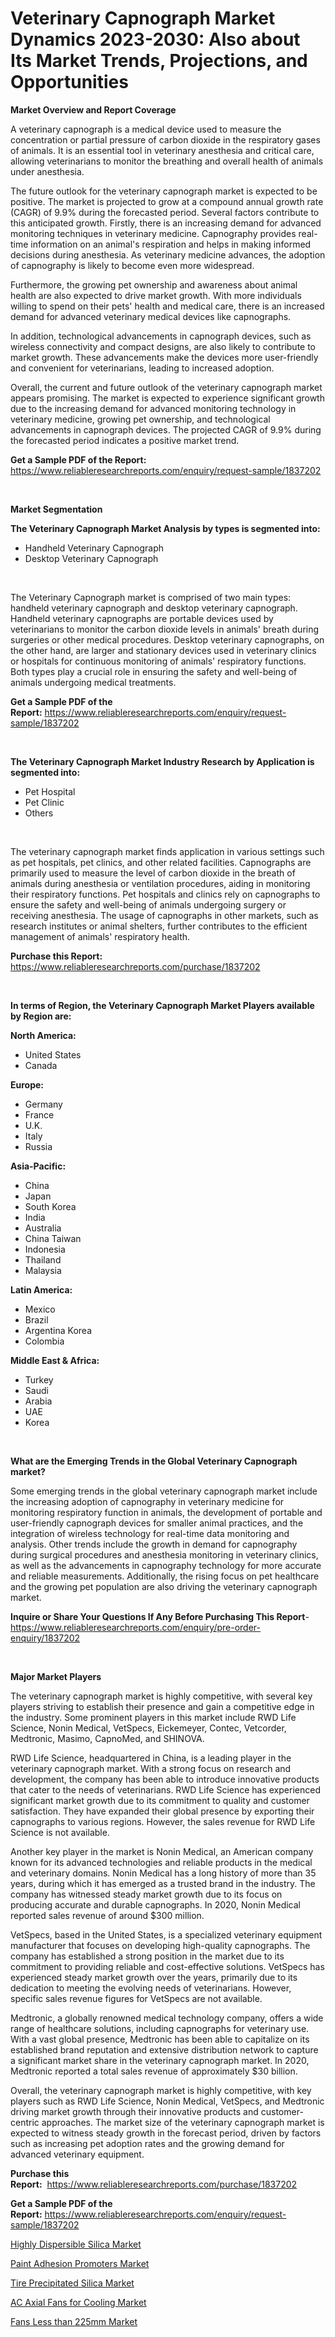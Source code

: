 <p><h1>Veterinary Capnograph Market Dynamics 2023-2030: Also about Its Market Trends, Projections, and Opportunities</h1></p><p><strong>Market Overview and Report Coverage</strong></p>
<p><p>A veterinary capnograph is a medical device used to measure the concentration or partial pressure of carbon dioxide in the respiratory gases of animals. It is an essential tool in veterinary anesthesia and critical care, allowing veterinarians to monitor the breathing and overall health of animals under anesthesia.</p><p>The future outlook for the veterinary capnograph market is expected to be positive. The market is projected to grow at a compound annual growth rate (CAGR) of 9.9% during the forecasted period. Several factors contribute to this anticipated growth. Firstly, there is an increasing demand for advanced monitoring techniques in veterinary medicine. Capnography provides real-time information on an animal's respiration and helps in making informed decisions during anesthesia. As veterinary medicine advances, the adoption of capnography is likely to become even more widespread.</p><p>Furthermore, the growing pet ownership and awareness about animal health are also expected to drive market growth. With more individuals willing to spend on their pets' health and medical care, there is an increased demand for advanced veterinary medical devices like capnographs.</p><p>In addition, technological advancements in capnograph devices, such as wireless connectivity and compact designs, are also likely to contribute to market growth. These advancements make the devices more user-friendly and convenient for veterinarians, leading to increased adoption.</p><p>Overall, the current and future outlook of the veterinary capnograph market appears promising. The market is expected to experience significant growth due to the increasing demand for advanced monitoring technology in veterinary medicine, growing pet ownership, and technological advancements in capnograph devices. The projected CAGR of 9.9% during the forecasted period indicates a positive market trend.</p></p>
<p><strong>Get a Sample PDF of the Report:</strong> <a href="https://www.reliableresearchreports.com/enquiry/request-sample/1837202">https://www.reliableresearchreports.com/enquiry/request-sample/1837202</a></p>
<p>&nbsp;</p>
<p><strong>Market Segmentation</strong></p>
<p><strong>The Veterinary Capnograph Market Analysis by types is segmented into:</strong></p>
<p><ul><li>Handheld Veterinary Capnograph</li><li>Desktop Veterinary Capnograph</li></ul></p>
<p>&nbsp;</p>
<p><p>The Veterinary Capnograph market is comprised of two main types: handheld veterinary capnograph and desktop veterinary capnograph. Handheld veterinary capnographs are portable devices used by veterinarians to monitor the carbon dioxide levels in animals' breath during surgeries or other medical procedures. Desktop veterinary capnographs, on the other hand, are larger and stationary devices used in veterinary clinics or hospitals for continuous monitoring of animals' respiratory functions. Both types play a crucial role in ensuring the safety and well-being of animals undergoing medical treatments.</p></p>
<p><strong>Get a Sample PDF of the Report:</strong>&nbsp;<a href="https://www.reliableresearchreports.com/enquiry/request-sample/1837202">https://www.reliableresearchreports.com/enquiry/request-sample/1837202</a></p>
<p>&nbsp;</p>
<p><strong>The Veterinary Capnograph Market Industry Research by Application is segmented into:</strong></p>
<p><ul><li>Pet Hospital</li><li>Pet Clinic</li><li>Others</li></ul></p>
<p>&nbsp;</p>
<p><p>The veterinary capnograph market finds application in various settings such as pet hospitals, pet clinics, and other related facilities. Capnographs are primarily used to measure the level of carbon dioxide in the breath of animals during anesthesia or ventilation procedures, aiding in monitoring their respiratory functions. Pet hospitals and clinics rely on capnographs to ensure the safety and well-being of animals undergoing surgery or receiving anesthesia. The usage of capnographs in other markets, such as research institutes or animal shelters, further contributes to the efficient management of animals' respiratory health.</p></p>
<p><strong>Purchase this Report:</strong>&nbsp; <a href="https://www.reliableresearchreports.com/purchase/1837202">https://www.reliableresearchreports.com/purchase/1837202</a></p>
<p>&nbsp;</p>
<p><strong>In terms of Region, the Veterinary Capnograph Market Players available by Region are:</strong></p>
<p>
    <p> <strong> North America: </strong>
        <ul>
            <li>United States</li>
            <li>Canada</li>
        </ul>
        </p> 
    <p> <strong> Europe: </strong>
        <ul>
            <li>Germany</li>
            <li>France</li>
            <li>U.K.</li>
            <li>Italy</li>
            <li>Russia</li>
        </ul>
        </p> 
    <p> <strong> Asia-Pacific: </strong>
        <ul>
            <li>China</li>
            <li>Japan</li>
            <li>South Korea</li>
            <li>India</li>
            <li>Australia</li>
            <li>China Taiwan</li>
            <li>Indonesia</li>
            <li>Thailand</li>
            <li>Malaysia</li>
        </ul>
        </p> 
    <p> <strong> Latin America: </strong>
        <ul>
            <li>Mexico</li>
            <li>Brazil</li>
            <li>Argentina Korea</li>
            <li>Colombia</li>
        </ul>
        </p> 
    <p> <strong> Middle East & Africa: </strong>
        <ul>
            <li>Turkey</li>
            <li>Saudi</li>
            <li>Arabia</li>
            <li>UAE</li>
            <li>Korea</li>
        </ul>
    </p>
    </p>
<p>&nbsp;</p>
<p><strong>What are the Emerging Trends in the Global Veterinary Capnograph market?</strong></p>
<p><p>Some emerging trends in the global veterinary capnograph market include the increasing adoption of capnography in veterinary medicine for monitoring respiratory function in animals, the development of portable and user-friendly capnograph devices for smaller animal practices, and the integration of wireless technology for real-time data monitoring and analysis. Other trends include the growth in demand for capnography during surgical procedures and anesthesia monitoring in veterinary clinics, as well as the advancements in capnography technology for more accurate and reliable measurements. Additionally, the rising focus on pet healthcare and the growing pet population are also driving the veterinary capnograph market.</p></p>
<p><strong>Inquire or Share Your Questions If Any Before Purchasing This Report</strong>- <a href="https://www.reliableresearchreports.com/enquiry/pre-order-enquiry/1837202">https://www.reliableresearchreports.com/enquiry/pre-order-enquiry/1837202</a></p>
<p>&nbsp;</p>
<p><strong>Major Market Players</strong></p>
<p><p>The veterinary capnograph market is highly competitive, with several key players striving to establish their presence and gain a competitive edge in the industry. Some prominent players in this market include RWD Life Science, Nonin Medical, VetSpecs, Eickemeyer, Contec, Vetcorder, Medtronic, Masimo, CapnoMed, and SHINOVA.</p><p>RWD Life Science, headquartered in China, is a leading player in the veterinary capnograph market. With a strong focus on research and development, the company has been able to introduce innovative products that cater to the needs of veterinarians. RWD Life Science has experienced significant market growth due to its commitment to quality and customer satisfaction. They have expanded their global presence by exporting their capnographs to various regions. However, the sales revenue for RWD Life Science is not available.</p><p>Another key player in the market is Nonin Medical, an American company known for its advanced technologies and reliable products in the medical and veterinary domains. Nonin Medical has a long history of more than 35 years, during which it has emerged as a trusted brand in the industry. The company has witnessed steady market growth due to its focus on producing accurate and durable capnographs. In 2020, Nonin Medical reported sales revenue of around $300 million.</p><p>VetSpecs, based in the United States, is a specialized veterinary equipment manufacturer that focuses on developing high-quality capnographs. The company has established a strong position in the market due to its commitment to providing reliable and cost-effective solutions. VetSpecs has experienced steady market growth over the years, primarily due to its dedication to meeting the evolving needs of veterinarians. However, specific sales revenue figures for VetSpecs are not available.</p><p>Medtronic, a globally renowned medical technology company, offers a wide range of healthcare solutions, including capnographs for veterinary use. With a vast global presence, Medtronic has been able to capitalize on its established brand reputation and extensive distribution network to capture a significant market share in the veterinary capnograph market. In 2020, Medtronic reported a total sales revenue of approximately $30 billion.</p><p>Overall, the veterinary capnograph market is highly competitive, with key players such as RWD Life Science, Nonin Medical, VetSpecs, and Medtronic driving market growth through their innovative products and customer-centric approaches. The market size of the veterinary capnograph market is expected to witness steady growth in the forecast period, driven by factors such as increasing pet adoption rates and the growing demand for advanced veterinary equipment.</p></p>
<p><strong>Purchase this Report:</strong>&nbsp;&nbsp;<a href="https://www.reliableresearchreports.com/purchase/1837202">https://www.reliableresearchreports.com/purchase/1837202</a></p>
<p></p>
<p><strong>Get a Sample PDF of the Report:</strong>&nbsp;<a href="https://www.reliableresearchreports.com/enquiry/request-sample/1837202">https://www.reliableresearchreports.com/enquiry/request-sample/1837202</a></p>
<p><p><a href="https://www.linkedin.com/pulse/highly-dispersible-silica-market-research-report-unlocks-analysis/">Highly Dispersible Silica Market</a></p><p><a href="https://www.linkedin.com/pulse/paint-adhesion-promoters-market-insights-players-forecast/">Paint Adhesion Promoters Market</a></p><p><a href="https://www.linkedin.com/pulse/tire-precipitated-silica-market-insights-players/">Tire Precipitated Silica Market</a></p><p><a href="https://medium.com/@emiliomartelli542/ac-axial-fans-for-cooling-market-report-reveals-the-latest-trends-and-growth-opportunities-of-this-41bc390ddd92">AC Axial Fans for Cooling Market</a></p><p><a href="https://medium.com/@landis15236/fans-less-than-225mm-market-trends-forecast-and-competitive-analysis-to-2030-6a1b745f9868">Fans Less than 225mm Market</a></p></p>